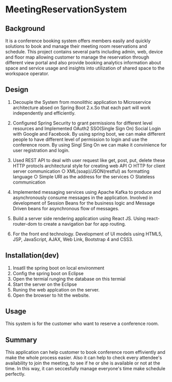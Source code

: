 # MeetingReservationSystem

## Background
It is a conference booking system offers members easily and quickly solutions to book 
and manage their meeting room reservations and schedule. 
This project contains several parts including admin, web, device and floor map 
allowing customer to manage the reservation through different view portal 
and also provide booking analytics information about space and service usage 
and insights into utilization of shared space to the workspace operator.

## Design
1. Decouple the System from monolithic application to Microservice architecture absed
on Spring Boot 2.x.So that each part will work independently and efficiently.

2. Configured Spring Security to grant permissions for different level resources and 
Implemented OAuth2 SSO(Single Sign On) Social Login with Google and Facebook.
By using spring boot, we can make different people to have different level of permission
to login and use the conference room. 
By using Singl Sing On we can make it convinience for user registration and login.

3. Used REST API to deal with user request like get, post, put, delete these HTTP protocls
	architectural style for creating web API
		○ HTTP for client server communication
		○ XML(soap)/JSON(restful) as formatting language
		○ Simple URI as the address for the services
		○ Stateless communication

4. Implemented messaging services using Apache Kafka to produce and asynchronously consume 
messages in the application. Involved in development of Session Beans for the business logic 
and Message Driven beans for asynchronous flow of messages.

5. Build a server side rendering application using React JS. 
Using react-router-dom to create a navigation bar for app routing. 

6. For the front end technology. 
Development of UI models using HTML5, JSP, JavaScript, AJAX, Web Link, Bootstrap 4 and CSS3.

## Installation(dev)
1. Insatll the spring boot on local environment
2. Config the spring boot on Eclipse
3. Open the termial runging the database on this termial
4. Start the server on the Eclipse
5. Runing the web applcation on the server.
6. Open the browser to hit the website.

## Usage
This system is for the customer who want to reserve a conference room. 

## Summary
This application can help customer to book conference room effiviently and make the whole process easier.
Also it can help to check every attendee's availability to join the meeting, to see if he or she is available
or not at the time. In this way, it can seccesfully manage everyone's time make schedule perfectly.
